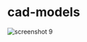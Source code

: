 # cad-models
![screenshot 9](https://cloud.githubusercontent.com/assets/22399099/18793267/917848d0-81d7-11e6-97f6-d2a5da03ee75.png)
